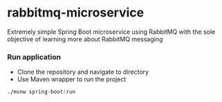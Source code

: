 # rabbitmq-microservice
Extremely simple Spring Boot microservice using RabbitMQ with the sole objective of learning more about RabbitMQ messaging

### Run application

- Clone the repository and navigate to directory
- Use Maven wrapper to run the project

```
./mvnw spring-boot:run
```
